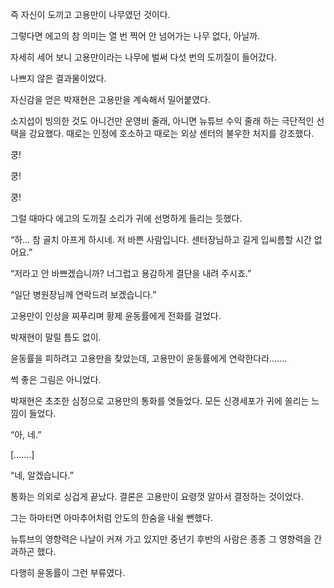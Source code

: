 즉 자신이 도끼고 고용만이 나무였던 것이다.

그렇다면 에고의 참 의미는 열 번 찍어 안 넘어가는 나무 없다, 아닐까.

자세히 세어 보니 고용만이라는 나무에 벌써 다섯 번의 도끼질이 들어갔다.

나쁘지 않은 결과물이었다.

자신감을 얻은 박재현은 고용만을 계속해서 밀어붙였다.

소지섭이 빙의한 것도 아니건만 운영비 줄래, 아니면 뉴튜브 수익 줄래 하는 극단적인 선택을 강요했다. 때로는 인정에 호소하고 때로는 외상 센터의 불우한 처지를 강조했다.

쿵!

쿵!

쿵!

그럴 때마다 에고의 도끼질 소리가 귀에 선명하게 들리는 듯했다.

“하… 참 골치 아프게 하시네. 저 바쁜 사람입니다. 센터장님하고 길게 입씨름할 시간 없어요.”

“저라고 안 바쁘겠습니까? 너그럽고 용감하게 결단을 내려 주시죠.”

“일단 병원장님께 연락드려 보겠습니다.”

고용만이 인상을 찌푸리며 황제 윤동률에게 전화를 걸었다.

박재현이 말릴 틈도 없이.

윤동률을 피하려고 고용만을 찾았는데, 고용만이 윤동률에게 연락한다라…….

썩 좋은 그림은 아니었다.

박재현은 초조한 심정으로 고용만의 통화를 엿들었다. 모든 신경세포가 귀에 쏠리는 느낌이 들었다.

“아, 네.”

[…….]

“네, 알겠습니다.”

통화는 의외로 싱겁게 끝났다. 결론은 고용만이 요령껏 알아서 결정하는 것이었다.

그는 하마터면 아마추어처럼 안도의 한숨을 내쉴 뻔했다.

뉴튜브의 영향력은 나날이 커져 가고 있지만 중년기 후반의 사람은 종종 그 영향력을 간과하곤 했다.

다행히 윤동률이 그런 부류였다.